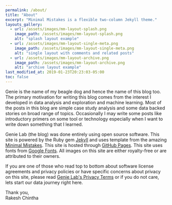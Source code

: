 ```yaml
---
permalink: /about/
title: "About"
excerpt: "Minimal Mistakes is a flexible two-column Jekyll theme."
layouts_gallery:
  - url: /assets/images/mm-layout-splash.png
    image_path: /assets/images/mm-layout-splash.png
    alt: "splash layout example"
  - url: /assets/images/mm-layout-single-meta.png
    image_path: /assets/images/mm-layout-single-meta.png
    alt: "single layout with comments and related posts"
  - url: /assets/images/mm-layout-archive.png
    image_path: /assets/images/mm-layout-archive.png
    alt: "archive layout example"
last_modified_at: 2019-01-23T20:23:03-05:00
toc: false
---
```


Genie is the name of my beagle dog and hence the name of this blog too. The primary motivation for writing this blog comes from the interest I developed
in data analysis and exploration and machine learning. Most of the posts in this blog are simple case study analysis and some 
data backed stories on broad range of topics. Occasionally I may write some posts like introductory primers
on some tool or technology especially when I want to write down something that I learned.  

Genie Lab (the blog) was done entirely using open source software. This site is powered by the Ruby gem [Jekyll](https://github.com/jekyll/jekyll) and uses template from the amazing [Minimal Mistakes](https://mademistakes.com/work/minimal-mistakes-jekyll-theme/).  This site is hosted through [GitHub Pages](https://pages.github.com/). This site uses fonts from [Google Fonts](https://fonts.google.com/). 
All images on this site are either royalty-free or are attributed to their owners.

If you are one of those who read top to bottom about software license agreements and privacy policies 
or have specific concerns about privacy on this site, please read [Genie Lab's Privacy Terms](/privacy/) or if you do not care, lets start our data journey right here.

Thank you, <br/>
Rakesh Chintha